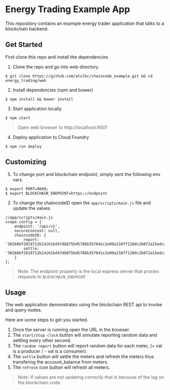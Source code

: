 # Energy Trading Example App
This repository contains an example energy trader application that talks to a blockchain backend.

## Get Started
First clone this repo and install the dependencies.

1. Clone the repo and go into web directory

```
$ git clone https://github.com/atulkc/chaincode_example.git && cd energy_trading/web
```

2. Install dependencies (npm and bower)

```
$ npm install && bower install
```

3. Start application locally

```
$ npm start
```

> Open web browser to http://localhost:9001

4. Deploy application to Cloud Foundry

```
$ npm run deploy
```


## Customizing

5. To change port and blockchain endpoint, simply sent the following env vars.

```
$ export PORT=9049;
$ export BLOCKCHAIN_ENDPOINT=https://endpoint
```

2. To change the chaincodeID open the `app/scripts/main.js` file and update the values.

```
//app/scripts/main.js
scope.config = {
	endpoint: '/api/v1',
	secureContext: null,
	chaincodeID: {
		report: '30268bf2818712b14161bd47db875bd5786b357641c2e09a218ff120dc2b072a15edc2e05a87bf5664debefab25880e91fa10ad0f62dde9ffb9ac47f91c8f73e',
		settle: '30268bf2818712b14161bd47db875bd5786b357641c2e09a218ff120dc2b072a15edc2e05a87bf5664debefab25880e91fa10ad0f62dde9ffb9ac47f91c8f73e'
	}
};
```

> Note: The endpoint property is the local express server that proxies requests to `BLOCKCHAIN_ENDPOINT`


## Usage
The web application demonstrates using the blockchain REST api to invoke and query nodes.

Here are some steps to get you started.

1. Once the server is running open the URL in the browser.
2. The `start/stop clock` button will simulate reporting random data and settling every other second.
3. The `random report` button will report random data for each meter, (+ val is a producer / - val is a consumer).
4. The `settle` button will settle the meters and refresh the meters thus transfering the account_balance from meters.
5. The `refresh` icon button will refresh all meters.

> Note: If values are not updating correctly that is because of the lag on the blockchain code
